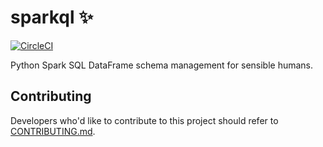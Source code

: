 # sparkql ✨

[![CircleCI](https://circleci.com/gh/mattjw/sparkql.svg?style=svg)](https://circleci.com/gh/mattjw/sparkql)

Python Spark SQL DataFrame schema management for sensible humans.

## Contributing

Developers who'd like to contribute to this project should refer to
[CONTRIBUTING.md](./CONTRIBUTING.md).
